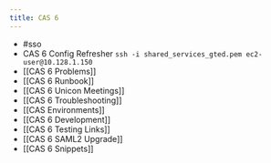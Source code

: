 ```yaml
---
title: CAS 6
---
```


- #sso
- CAS 6 Config Refresher
  ` ssh -i shared_services_gted.pem ec2-user@10.128.1.150 `
- [[CAS 6 Problems]]
- [[CAS 6 Runbook]]
- [[CAS 6 Unicon Meetings]]
- [[CAS 6 Troubleshooting]]
- [[CAS Environments]]
- [[CAS 6 Development]]
- [[CAS 6 Testing Links]]
- [[CAS 6 SAML2 Upgrade]]
- [[CAS 6 Snippets]]